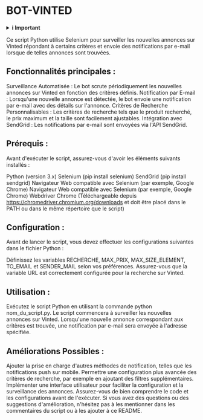 # BOT-VINTED

<details>
<summary><strong>ℹ️ Important</strong></summary>

Ce script Python utilise Selenium pour surveiller les nouvelles annonces sur Vinted répondant à certains critères et envoie des notifications par e-mail lorsque de telles annonces sont trouvées.

</details>


Ce script Python utilise Selenium pour surveiller les nouvelles annonces sur Vinted répondant à certains critères et envoie des notifications par e-mail lorsque de telles annonces sont trouvées.

## Fonctionnalités principales :
Surveillance Automatisée : Le bot scrute périodiquement les nouvelles annonces sur Vinted en fonction des critères définis.
Notification par E-mail : Lorsqu'une nouvelle annonce est détectée, le bot envoie une notification par e-mail avec des détails sur l'annonce.
Critères de Recherche Personnalisables : Les critères de recherche tels que le produit recherché, le prix maximum et la taille sont facilement ajustables.
Intégration avec SendGrid : Les notifications par e-mail sont envoyées via l'API SendGrid.

## Prérequis :
Avant d'exécuter le script, assurez-vous d'avoir les éléments suivants installés :

Python (version 3.x)
Selenium (pip install selenium)
SendGrid (pip install sendgrid)
Navigateur Web compatible avec Selenium (par exemple, Google Chrome)
Navigateur Web compatible avec Selenium (par exemple, Google Chrome)
Webdriver Chrome (Téléchargeable depuis https://chromedriver.chromium.org/downloads et doit être placé dans le PATH ou dans le même répertoire que le script)

## Configuration :
Avant de lancer le script, vous devez effectuer les configurations suivantes dans le fichier Python :

Définissez les variables RECHERCHE, MAX_PRIX, MAX_SIZE_ELEMENT, TO_EMAIL et SENDER_MAIL selon vos préférences.
Assurez-vous que la variable URL est correctement configurée pour la recherche sur Vinted.

## Utilisation :
Exécutez le script Python en utilisant la commande python nom_du_script.py.
Le script commencera à surveiller les nouvelles annonces sur Vinted.
Lorsqu'une nouvelle annonce correspondant aux critères est trouvée, une notification par e-mail sera envoyée à l'adresse spécifiée.

## Améliorations Possibles :
Ajouter la prise en charge d'autres méthodes de notification, telles que les notifications push sur mobile.
Permettre une configuration plus avancée des critères de recherche, par exemple en ajoutant des filtres supplémentaires.
Implémenter une interface utilisateur pour faciliter la configuration et la surveillance des annonces.
Assurez-vous de bien comprendre le code et les configurations avant de l'exécuter. Si vous avez des questions ou des suggestions d'amélioration, n'hésitez pas à les mentionner dans les commentaires du script ou à les ajouter à ce README.
